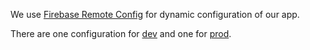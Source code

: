 We use [Firebase Remote Config](https://firebase.google.com/docs/remote-config) for dynamic configuration of our app.

There are one configuration for [dev](https://console.firebase.google.com/project/pi-ostelco-prod/config) and one for [prod](https://console.firebase.google.com/project/pi-ostelco-dev/config).


